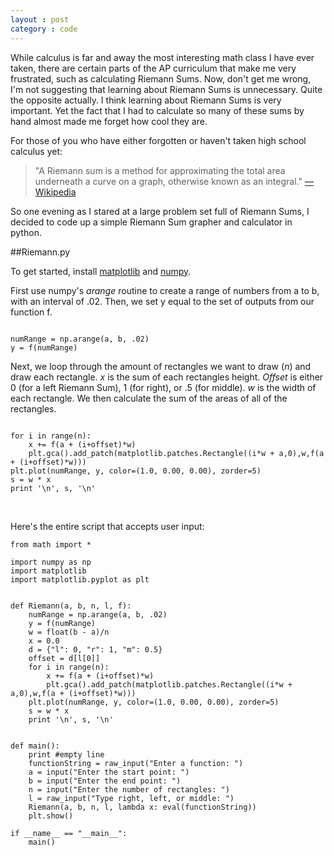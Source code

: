 ```yaml
---
layout : post
category : code
---
```


While calculus is far and away the most interesting math class I have ever taken, there are certain parts of the AP curriculum that make me very frustrated, such as calculating Riemann Sums. Now, don't get me wrong, I'm not suggesting that learning about Riemann Sums is unnecessary. Quite the opposite actually. I think learning about Riemann Sums is very important. Yet the fact that I had to calculate so many of these sums by hand almost made me forget how cool they are. 

For those of you who have either forgotten or haven't taken high school calculus yet:

> "A Riemann sum is a method for approximating the total area underneath a curve on a graph, otherwise known 
> as an integral." [—Wikipedia](http://en.wikipedia.org/wiki/Riemann_sum)

So one evening as I stared at a large problem set full of Riemann Sums, I decided to code up a simple Riemann Sum grapher and calculator in python.

##Riemann.py

To get started, install [matplotlib](http://matplotlib.org/) and [numpy](http://numpy.scipy.org/).

First use numpy's *arange* routine to create a range of numbers from a to b, with an interval of .02. Then, we set y equal to the set of outputs from our function f.

<pre><code data-language="python">
numRange = np.arange(a, b, .02)
y = f(numRange)
</code></pre>

Next, we loop through the amount of rectangles we want to draw (*n*) and draw each rectangle. 
*x* is the sum of each rectangles height. 
*Offset* is either 0 (for a left Riemann Sum), 1 (for right), or .5 (for middle). 
*w* is the width of each rectangle.
We then calculate the sum of the areas of all of the rectangles.

<pre><code data-language="python">
for i in range(n):
    x += f(a + (i+offset)*w)
    plt.gca().add_patch(matplotlib.patches.Rectangle((i*w + a,0),w,f(a + (i+offset)*w)))
plt.plot(numRange, y, color=(1.0, 0.00, 0.00), zorder=5)
s = w * x
print '\n', s, '\n'
</code></pre>

<br>

Here's the entire script that accepts user input:

<pre><code data-language="python">from math import *

import numpy as np
import matplotlib
import matplotlib.pyplot as plt


def Riemann(a, b, n, l, f):
    numRange = np.arange(a, b, .02)
    y = f(numRange)
    w = float(b - a)/n
    x = 0.0
    d = {"l": 0, "r": 1, "m": 0.5}
    offset = d[l[0]]
    for i in range(n):
        x += f(a + (i+offset)*w)
        plt.gca().add_patch(matplotlib.patches.Rectangle((i*w + a,0),w,f(a + (i+offset)*w)))
    plt.plot(numRange, y, color=(1.0, 0.00, 0.00), zorder=5)
    s = w * x
    print '\n', s, '\n'


def main():
    print #empty line
    functionString = raw_input("Enter a function: ")
    a = input("Enter the start point: ")
    b = input("Enter the end point: ")
    n = input("Enter the number of rectangles: ")
    l = raw_input("Type right, left, or middle: ")
    Riemann(a, b, n, l, lambda x: eval(functionString))
    plt.show()

if __name__ == "__main__":
    main()</code></pre>